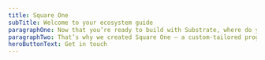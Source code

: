 ```yaml
---
title: Square One
subTitle: Welcome to your ecosystem guide
paragraphOne: Now that you’re ready to build with Substrate, where do you start? The ecosystem represents a blank canvas for your blockchain development, complete with all the tools and community knowledge necessary to help any project thrive.
paragraphTwo: That’s why we created Square One — a custom-tailored program to guide you through the wealth of resources available to Substrate builders and the wider community.
heroButtonText: Get in touch
---
```

